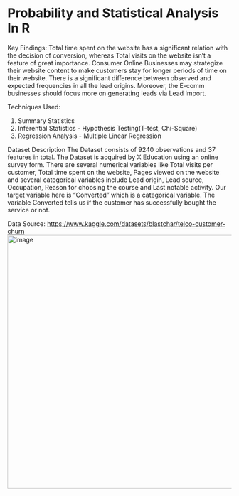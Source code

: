 # Probability and Statistical Analysis In R
Key Findings:
Total time spent on the website has a significant relation with the decision of conversion, whereas Total visits on the website isn’t a feature of great importance. Consumer Online Businesses may strategize their website content to make customers stay for longer periods of time on their website. There is a significant difference between observed and expected frequencies in all the lead origins. Moreover, the E-comm businesses should focus more on generating leads via Lead Import.

Techniques Used:
1. Summary Statistics
2. Inferential Statistics - Hypothesis Testing(T-test, Chi-Square)
3. Regression Analysis - Multiple Linear Regression

Dataset Description
The Dataset consists of 9240 observations and 37 features in total. The Dataset is acquired by X Education using an online survey form. There are several numerical variables like Total visits per customer, Total time spent on the website, Pages viewed on the website and several categorical variables include Lead origin, Lead source, Occupation, Reason for choosing the course and Last notable activity. Our target variable here is “Converted” which is a categorical variable. The variable Converted tells us if the customer has successfully bought the service or not.


Data Source: https://www.kaggle.com/datasets/blastchar/telco-customer-churn
<img width="571" alt="image" src="https://github.com/OmkarS12/Customer-Churn-Anlaysis/assets/122317280/012c9ca2-f5bd-4035-baaa-bb7599cb6362">

